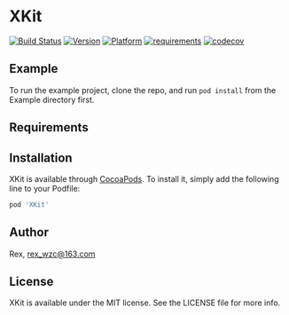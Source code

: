 # XKit

[![Build Status](https://travis-ci.org/Rex-121/XKit.svg?branch=master)](https://travis-ci.org/Rex-121/XKit)
[![Version](https://img.shields.io/cocoapods/v/XKit.svg?style=flat)](https://cocoapods.org/pods/XKit)
[![Platform](https://img.shields.io/badge/platform-iOS-red.svg)](https://github.com/Rex-121/XFoundation)
[![requirements](https://img.shields.io/badge/requirements-iOS%209.0%2B-blue.svg)](https://github.com/Rex-121/XFoundation)
[![codecov](https://codecov.io/gh/Rex-121/XKit/branch/master/graph/badge.svg)](https://codecov.io/gh/Rex-121/XKit)


## Example

To run the example project, clone the repo, and run `pod install` from the Example directory first.

## Requirements

## Installation

XKit is available through [CocoaPods](https://cocoapods.org). To install
it, simply add the following line to your Podfile:

```ruby
pod 'XKit'
```

## Author

Rex, rex_wzc@163.com

## License

XKit is available under the MIT license. See the LICENSE file for more info.
